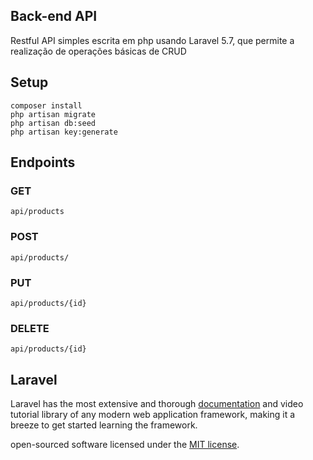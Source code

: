 
## Back-end API

Restful API simples escrita em php usando Laravel 5.7, que permite a realização de operações básicas de CRUD

## Setup
```
composer install
php artisan migrate
php artisan db:seed
php artisan key:generate
```
## Endpoints
### GET 
``` 
api/products
```
### POST 
```
api/products/
```
### PUT 
```
api/products/{id}
```
### DELETE
```
api/products/{id}
```


## Laravel

Laravel has the most extensive and thorough [documentation](https://laravel.com/docs) and video tutorial library of any modern web application framework, making it a breeze to get started learning the framework.


open-sourced software licensed under the [MIT license](https://opensource.org/licenses/MIT).
